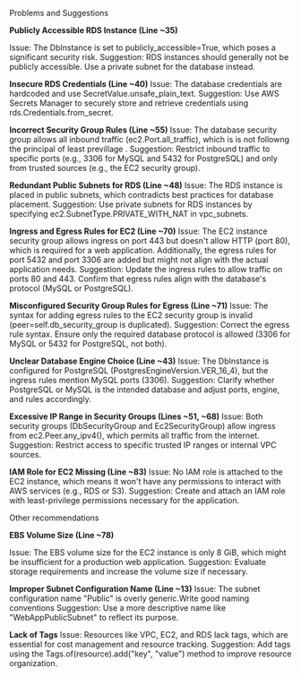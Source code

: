 Problems and Suggestions

**Publicly Accessible RDS Instance (Line ~35)**

Issue: The DbInstance is set to publicly_accessible=True, which poses a significant security risk.
Suggestion: RDS instances should generally not be publicly accessible. Use a private subnet for the database instead.

**Insecure RDS Credentials (Line ~40)**
Issue: The database credentials are hardcoded and use SecretValue.unsafe_plain_text.
Suggestion: Use AWS Secrets Manager to securely store and retrieve credentials using rds.Credentials.from_secret.

**Incorrect Security Group Rules (Line ~55)**
Issue: The database security group allows all inbound traffic (ec2.Port.all_traffic), which is is not followng the principal of least previllage .
Suggestion: Restrict inbound traffic to specific ports (e.g., 3306 for MySQL and 5432 for PostgreSQL) and only from trusted sources (e.g., the EC2 security group).

**Redundant Public Subnets for RDS (Line ~48)**
Issue: The RDS instance is placed in public subnets, which contradicts best practices for database placement.
Suggestion: Use private subnets for RDS instances by specifying ec2.SubnetType.PRIVATE_WITH_NAT in vpc_subnets.

**Ingress and Egress Rules for EC2 (Line ~70)**
Issue: The EC2 instance security group allows ingress on port 443 but doesn't allow HTTP (port 80), which is required for a web application. Additionally, the egress rules for port 5432 and port 3306 are added but might not align with the actual application needs.
Suggestion: Update the ingress rules to allow traffic on ports 80 and 443. Confirm that egress rules align with the database's protocol (MySQL or PostgreSQL).

**Misconfigured Security Group Rules for Egress (Line ~71)**
Issue: The syntax for adding egress rules to the EC2 security group is invalid (peer=self.db_security_group is duplicated).
Suggestion: Correct the egress rule syntax. Ensure only the required database protocol is allowed (3306 for MySQL or 5432 for PostgreSQL, not both).

**Unclear Database Engine Choice (Line ~43)**
Issue: The DbInstance is configured for PostgreSQL (PostgresEngineVersion.VER_16_4), but the ingress rules mention MySQL ports (3306).
Suggestion: Clarify whether PostgreSQL or MySQL is the intended database and adjust ports, engine, and rules accordingly.

**Excessive IP Range in Security Groups (Lines ~51, ~68)**
Issue: Both security groups (DbSecurityGroup and Ec2SecurityGroup) allow ingress from ec2.Peer.any_ipv4(), which permits all traffic from the internet.
Suggestion: Restrict access to specific trusted IP ranges or internal VPC sources.

**IAM Role for EC2 Missing (Line ~83)**
Issue: No IAM role is attached to the EC2 instance, which means it won't have any permissions to interact with AWS services (e.g., RDS or S3).
Suggestion: Create and attach an IAM role with least-privilege permissions necessary for the application.

Other recommendations 

**EBS Volume Size (Line ~78)**

Issue: The EBS volume size for the EC2 instance is only 8 GiB, which might be insufficient for a production web application.
Suggestion: Evaluate storage requirements and increase the volume size if necessary.

**Improper Subnet Configuration Name  (Line ~13)**
Issue: The subnet configuration name "Public" is overly generic.Write good naming conventions 
Suggestion: Use a more descriptive name like "WebAppPublicSubnet" to reflect its purpose.

**Lack of Tags**
Issue: Resources like VPC, EC2, and RDS lack tags, which are essential for cost management and resource tracking.
Suggestion: Add tags using the Tags.of(resource).add("key", "value") method to improve resource organization.
